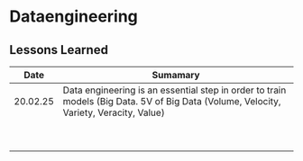 # Dataengineering 

## Lessons Learned
|Date| Sumamary |
|--|--|
| 20.02.25 | Data engineering is an essential step in order to train models (Big Data. 5V of Big Data (Volume, Velocity, Variety, Veracity, Value) |
|  |  |
|  |  |
|  |  |
|  |  |
|  |  |
|  |  |
|  |  |
|  |  |
|  |  |

<!--stackedit_data:
eyJoaXN0b3J5IjpbLTgzOTExNjI1MF19
-->